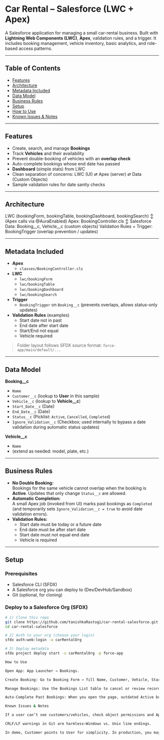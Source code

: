 # Car Rental – Salesforce (LWC + Apex)

A Salesforce application for managing a small car-rental business. Built with **Lightning Web Components (LWC)**, **Apex**, validation rules, and a trigger. It includes booking management, vehicle inventory, basic analytics, and role-based access patterns.

---

## Table of Contents
- [Features](#features)
- [Architecture](#architecture)
- [Metadata Included](#metadata-included)
- [Data Model](#data-model)
- [Business Rules](#business-rules)
- [Setup](#setup)
- [How to Use](#how-to-use)
- [Known Issues & Notes](#known-issues--notes)

---

## Features

- Create, search, and manage **Bookings**
- Track **Vehicles** and their availability
- Prevent double-booking of vehicles with an **overlap check**
- Auto-complete bookings whose end date has passed
- **Dashboard** (simple stats) from LWC
- Clean separation of concerns: LWC (UI) ⇄ Apex (server) ⇄ Data (Custom Objects)
- Sample validation rules for date sanity checks

---


## Architecture

LWC (bookingForm, bookingTable, bookingDashboard, bookingSearch)
↕ (Apex calls via @AuraEnabled)
Apex: BookingController.cls
↕
Salesforce Data: Booking__c, Vehicle__c (custom objects)
Validation Rules + Trigger: BookingTrigger (overlap prevention / updates)


---

## Metadata Included

- **Apex**
  - `classes/BookingController.cls`
- **LWC**
  - `lwc/bookingForm`
  - `lwc/bookingTable`
  - `lwc/bookingDashboard`
  - `lwc/bookingSearch`
- **Trigger**
  - `BookingTrigger` on `Booking__c` (prevents overlaps, allows status-only updates)
- **Validation Rules** (examples)
  - Start date not in past
  - End date after start date
  - Start/End not equal
  - Vehicle required

> Folder layout follows SFDX source format: `force-app/main/default/...`

---

## Data Model

**Booking__c**
- `Name`
- `Customer__c` (lookup to **User** in this sample)
- `Vehicle__c` (lookup to **Vehicle__c**)
- `Start_Date__c` (Date)
- `End_Date__c` (Date)
- `Status__c` (Picklist: `Active`, `Cancelled`, `Completed`)
- `Ignore_Validation__c` (Checkbox; used internally to bypass a date validation during automatic status updates)

**Vehicle__c**
- `Name`
- (extend as needed: model, plate, etc.)

---

## Business Rules

- **No Double Booking:**  
  Bookings for the same vehicle cannot overlap when the booking is **Active**. Updates that only change `Status__c` are allowed.
- **Automatic Completion:**  
  A small Apex job (invoked from UI) marks past bookings as `Completed` (and temporarily sets `Ignore_Validation__c = true` to avoid date validation errors).
- **Validation Rules:**  
  - Start date must be today or a future date  
  - End date must be after start date  
  - Start date must not equal end date  
  - Vehicle is required

---

## Setup

### Prerequisites
- Salesforce CLI (SFDX)
- A Salesforce org you can deploy to (Dev/DevHub/Sandbox)
- Git (optional, for cloning)

### Deploy to a Salesforce Org (SFDX)

```bash
# 1) Clone this repo
git clone https://github.com/tanishkaRastogi/car-rental-salesforce.git
cd car-rental-salesforce

# 2) Auth to your org (choose your login)
sfdx auth:web:login -a carRentalOrg

# 3) Deploy metadata
sfdx project deploy start -u carRentalOrg -p force-app

How to Use

Open App: App Launcher → Bookings.

Create Booking: Go to Booking Form → fill Name, Customer, Vehicle, Start Date, End Date → Submit.

Manage Bookings: Use the Bookings List table to cancel or review records.

Auto-Complete Past Bookings: When you open the page, outdated Active bookings are marked as Completed.

Known Issues & Notes

If a user can’t see customers/vehicles, check object permissions and Apex Class Access.

CRLF/LF warnings in Git are harmless—Windows vs. Unix line endings.

In demo, Customer points to User for simplicity. In production, you may want a Customer__c object.
